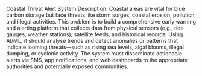 Coastal Threat Alert System
Description:
Coastal areas are vital for blue carbon storage but face threats like storm surges, coastal 
erosion, pollution, and illegal activities. This problem is to build a
comprehensive early warning and alerting platform that collects data from physical sensors 
(e.g., tide gauges, weather stations), satellite feeds, and historical records. Using AI/ML, it 
should analyse trends and detect anomalies or patterns that indicate looming threats—such 
as rising sea levels, algal blooms, illegal dumping, or cyclonic
activity. The system must disseminate actionable alerts via SMS, app notifications, and web 
dashboards to the appropriate authorities and potentially exposed communities.
